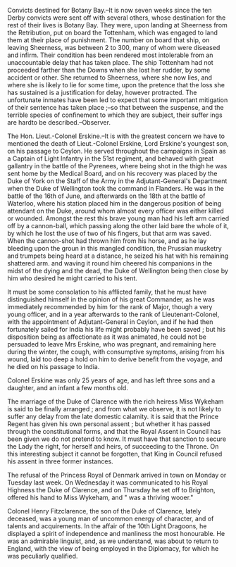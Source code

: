   Convicts destined for Botany Bay.–It is now seven weeks since the ten Derby convicts were sent off with several others, whose destination for the rest of their lives is Botany Bay. They were, upon landing at Sheerness from the Retribution, put on board the Tottenham, which was engaged to land them at their place of punishment. The number on board that ship, on leaving Sheerness, was between 2 to 300, many of whom were diseased and infirm. Their condition has been rendered most intolerable from an unaccountable delay that has taken place. The ship Tottenham had not proceeded farther than the Downs when she lost her rudder, by some accident or other. She returned to Sheerness, where she now lies, and where she is likely to lie for some time, upon the pretence that the loss she has sustained is a justification for delay, however protracted. The unfortunate inmates have been led to expect that some important mitigation of their sentence has taken place ;–so that between the suspense, and the terrible species of confinement to which they are subject, their suffer ings are hardto be described.–Observer.  The Hon. Lieut.-Colonel Erskine.–It is with the greatest concern we have to mentioned the death of Lieut.-Colonel Erskine, Lord Erskine's youngest son, on his passage to Ceylon. He served throughout the campaigns in Spain as a Captain of Light Infantry in the 51st regiment, and behaved with great gallantry in the battle of the Pyrenees, where being shot in the thigh he was sent home by the Medical Board, and on his recovery was placed by the Duke of York on the Staff of the Army in the Adjutant-General's Department when the Duke of Wellington took the command in Flanders. He was in the battle of the 16th of June, and afterwards on the 18th at the battle of Waterloo, where his station placed him in the dangerous position of being attendant on the Duke, around whom almost every officer was either killed or wounded. Amongst the rest this brave young man had his left arm carried off by a cannon-ball, which passing along the other laid bare the whole of it, by which he lost the use of two of his fingers, but that arm was saved. When the cannon-shot had thrown him from his horse, and as he lay bleeding upon the groun in this mangled condition, the Prussian musketry and trumpets being heard at a distance, he seized his hat with his remaining shattered arm. and waving it round him cheered his companions in the midst of the dying and the dead, the Duke of Wellington being then close by him who desired he might carried to his tent.  It must be some consolation to his afflicted family, that he must have distinguished himself in the opinion of his great Commander, as he was immediately recommended by him for the rank of Major, though a very young officer, and in a year afterwards to the rank of Lieutenant-Colonel, with the appointment of Adjutant-General in Ceylon, and if he had then fortunately sailed for India his life might probably have been saved ; but his disposition being as affectionate as it was animated, he could not be persuaded to leave Mrs Erskine, who was pregnant, and remaining here during the winter, the cough, with consumptive symptoms, arising from his wound, laid too deep a hold on him to derive benefit from the voyage, and he died on his passage to India.  Colonel Erskine was only 25 years of age, and has left three sons and a daughter, and an infant a few months old.  The marriage of the Duke of Clarence with the rich heiress Miss Wykeham is said to be finally arranged ; and from what we observe, it is not likely to suffer any delay from the late domestic calamity. it is said that the Prince Regent has given his own personal assent ; but whether it has passed through the constitutional forms, and that the Royal Assent in Council has been given we do not pretend to know. It must have that sanction to secure the Lady the right, for herself and heirs, of succeeding to the Throne. On this interesting subject it cannot be forgotten, that King in Council refused his assent in three former instances.  The refusal of the Princess Royal of Denmark arrived in town on Monday or Tuesday last week. On Wednesday it was communicated to his Royal Highness the Duke of Clarence, and on Thursday he set off to Brighton, offered his hand to Miss Wykeham, and " was a thriving wooer."  Colonel Henry Fitzclarence, the son of the Duke of Clarence, lately deceased, was a young man of uncommon energy of character, and of talents and acquirements. In the affair of the 10th Light Dragoons, he displayed a spirit of independence and manliness the most honourable. He was an admirable linguist, and, as we understand, was about to return to England, with the view of being employed in the Diplomacy, for which he was peculiarly qualified.  